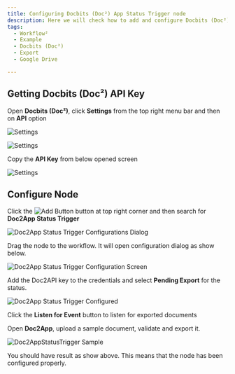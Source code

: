 ```yaml
---
title: Configuring Docbits (Doc²) App Status Trigger node
description: Here we will check how to add and configure Docbits (Doc²) app status trigger node
tags:
  - Workflow²
  - Example
  - Docbits (Doc²)
  - Export
  - Google Drive

---
```


## Getting Docbits (Doc²) API Key

Open **Docbits (Doc²)**, click **Settings** from the top right menu bar
and then on **API** option

![Settings](/_images/example/gdrive/image8.png)

![Settings](/_images/example/gdrive/image9.png)

Copy the **API Key** from below opened screen

![Settings](/_images/example/gdrive/image10.png)

## Configure Node

Click the ![Add Button](/_images/example/gdrive/image11.png) button at top right corner and then search for **Doc2App Status Trigger**

![Doc2App Status Trigger Configurations Dialog](/_images/example/gdrive/image12.png)

Drag the node to the workflow. It will open configuration dialog as show below.

![Doc2App Status Trigger Configuration Screen](/_images/example/gdrive/image13.png)

Add the Doc2API key to the credentials and select **Pending Export** for the status.

![Doc2App Status Trigger Configured](/_images/example/gdrive/image14.png)

Click the **Listen for Event** button to listen for exported documents

Open **Doc2App**, upload a sample document, validate and export it.

![Doc2AppStatusTrigger Sample](/_images/example/gdrive/image15.png)

You should have result as show above. This means that the node has been configured properly.
